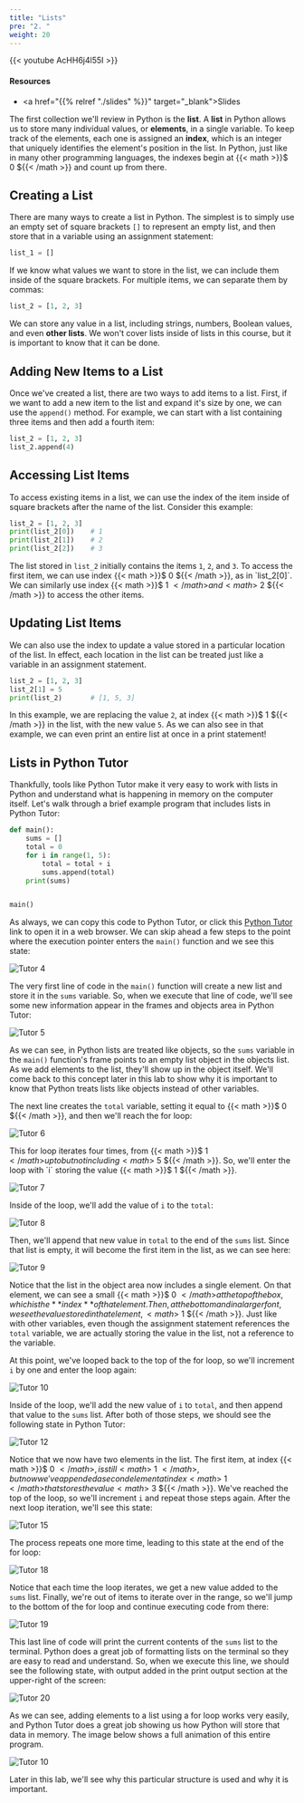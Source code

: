 ```yaml
---
title: "Lists"
pre: "2. "
weight: 20
---
```


{{< youtube AcHH6j4l55I  >}}

<!-- Old: vIy6U49j928 -->

#### Resources

* <a href="{{% relref "./slides" %}}" target="_blank">Slides</a>

The first collection we'll review in Python is the **list**. A **list** in Python allows us to store many individual values, or **elements**, in a single variable. To keep track of the elements, each one is assigned an **index**, which is an integer that uniquely identifies the element's position in the list. In Python, just like in many other programming languages, the indexes begin at {{< math >}}$ 0 ${{< /math >}} and count up from there.

## Creating a List

There are many ways to create a list in Python. The simplest is to simply use an empty set of square brackets `[]` to represent an empty list, and then store that in a variable using an assignment statement:

```python
list_1 = []
```

If we know what values we want to store in the list, we can include them inside of the square brackets. For multiple items, we can separate them by commas:

```python
list_2 = [1, 2, 3]
```

We can store any value in a list, including strings, numbers, Boolean values, and even **other lists**. We won't cover lists inside of lists in this course, but it is important to know that it can be done. 

## Adding New Items to a List

Once we've created a list, there are two ways to add items to a list. First, if we want to add a new item to the list and expand it's size by one, we can use the `append()` method. For example, we can start with a list containing three items and then add a fourth item:

```python
list_2 = [1, 2, 3]
list_2.append(4)
```

## Accessing List Items

To access existing items in a list, we can use the index of the item inside of square brackets after the name of the list. Consider this example:

```python
list_2 = [1, 2, 3]
print(list_2[0])    # 1
print(list_2[1])    # 2
print(list_2[2])    # 3
```

The list stored in `list_2` initially contains the items `1`, `2`, and `3`. To access the first item, we can use index {{< math >}}$ 0 ${{< /math >}}, as in `list_2[0]`. We can similarly use index {{< math >}}$ 1 ${{< /math >}} and {{< math >}}$ 2 ${{< /math >}} to access the other items. 

## Updating List Items

We can also use the index to update a value stored in a particular location of the list. In effect, each location in the list can be treated just like a variable in an assignment statement.

```python
list_2 = [1, 2, 3]
list_2[1] = 5
print(list_2)       # [1, 5, 3]
```

In this example, we are replacing the value `2`, at index {{< math >}}$ 1 ${{< /math >}} in the list, with the new value `5`. As we can also see in that example, we can even print an entire list at once in a print statement! 

## Lists in Python Tutor

Thankfully, tools like Python Tutor make it very easy to work with lists in Python and understand what is happening in memory on the computer itself. Let's walk through a brief example program that includes lists in Python Tutor:

```python
def main():
    sums = []
    total = 0
    for i in range(1, 5):
        total = total + i
        sums.append(total)
    print(sums)


main()
```

As always, we can copy this code to Python Tutor, or click this [Python Tutor](https://pythontutor.com/visualize.html#code=def%20main%28%29%3A%0A%20%20%20%20sums%20%3D%20%5B%5D%0A%20%20%20%20total%20%3D%200%0A%20%20%20%20for%20i%20in%20range%281,%205%29%3A%0A%20%20%20%20%20%20%20%20total%20%3D%20total%20%2B%20i%0A%20%20%20%20%20%20%20%20sums.append%28total%29%0A%20%20%20%20print%28sums%29%0A%0A%0Amain%28%29&cumulative=false&curInstr=0&heapPrimitives=nevernest&mode=display&origin=opt-frontend.js&py=3&rawInputLstJSON=%5B%5D&textReferences=false) link to open it in a web browser. We can skip ahead a few steps to the point where the execution pointer enters the `main()` function and we see this state:

![Tutor 4](/images/07/tutor10_4.png?classes=border,shadow)

The very first line of code in the `main()` function will create a new list and store it in the `sums` variable. So, when we execute that line of code, we'll see some new information appear in the frames and objects area in Python Tutor:

![Tutor 5](/images/07/tutor10_5.png?classes=border,shadow)

As we can see, in Python lists are treated like objects, so the `sums` variable in the `main()` function's frame points to an empty list object in the objects list. As we add elements to the list, they'll show up in the object itself. We'll come back to this concept later in this lab to show why it is important to know that Python treats lists like objects instead of other variables. 

The next line creates the `total` variable, setting it equal to {{< math >}}$ 0 ${{< /math >}}, and then we'll reach the for loop:

![Tutor 6](/images/07/tutor10_6.png?classes=border,shadow)

This for loop iterates four times, from {{< math >}}$ 1 ${{< /math >}} up to but not including {{< math >}}$ 5 ${{< /math >}}. So, we'll enter the loop with `i` storing the value {{< math >}}$ 1 ${{< /math >}}. 

![Tutor 7](/images/07/tutor10_7.png?classes=border,shadow)

Inside of the loop, we'll add the value of `i` to the `total`:

![Tutor 8](/images/07/tutor10_8.png?classes=border,shadow)

Then, we'll append that new value in `total` to the end of the `sums` list. Since that list is empty, it will become the first item in the list, as we can see here:

![Tutor 9](/images/07/tutor10_9.png?classes=border,shadow)

Notice that the list in the object area now includes a single element. On that element, we can see a small {{< math >}}$ 0 ${{< /math >}} at the top of the box, which is the **index** of that element. Then, at the bottom and in a larger font, we see the value stored in that element, {{< math >}}$ 1 ${{< /math >}}. Just like with other variables, even though the assignment statement references the `total` variable, we are actually storing the value in the list, not a reference to the variable.

At this point, we've looped back to the top of the for loop, so we'll increment `i` by one and enter the loop again:

![Tutor 10](/images/07/tutor10_10.png?classes=border,shadow)

Inside of the loop, we'll add the new value of `i` to `total`, and then append that value to the `sums` list. After both of those steps, we should see the following state in Python Tutor:

![Tutor 12](/images/07/tutor10_12.png?classes=border,shadow)

Notice that we now have two elements in the list. The first item, at index {{< math >}}$ 0 ${{< /math >}}, is still {{< math >}}$ 1 ${{< /math >}}, but now we've appended a second element at index {{< math >}}$ 1 ${{< /math >}} that stores the value {{< math >}}$ 3 ${{< /math >}}. We've reached the top of the loop, so we'll increment `i` and repeat those steps again. After the next loop iteration, we'll see this state:

![Tutor 15](/images/07/tutor10_15.png?classes=border,shadow)

The process repeats one more time, leading to this state at the end of the for loop:

![Tutor 18](/images/07/tutor10_18.png?classes=border,shadow)

Notice that each time the loop iterates, we get a new value added to the `sums` list. Finally, we're out of items to iterate over in the range, so we'll jump to the bottom of the for loop and continue executing code from there:

![Tutor 19](/images/07/tutor10_19.png?classes=border,shadow)

This last line of code will print the current contents of the `sums` list to the terminal. Python does a great job of formatting lists on the terminal so they are easy to read and understand. So, when we execute this line, we should see the following state, with output added in the print output section at the upper-right of the screen:

![Tutor 20](/images/07/tutor10_20.png?classes=border,shadow)

As we can see, adding elements to a list using a for loop works very easily, and Python Tutor does a great job showing us how Python will store that data in memory. The image below shows a full animation of this entire program.

![Tutor 10](/images/07/tutor10.gif?classes=border,shadow)

Later in this lab, we'll see why this particular structure is used and why it is important. 

